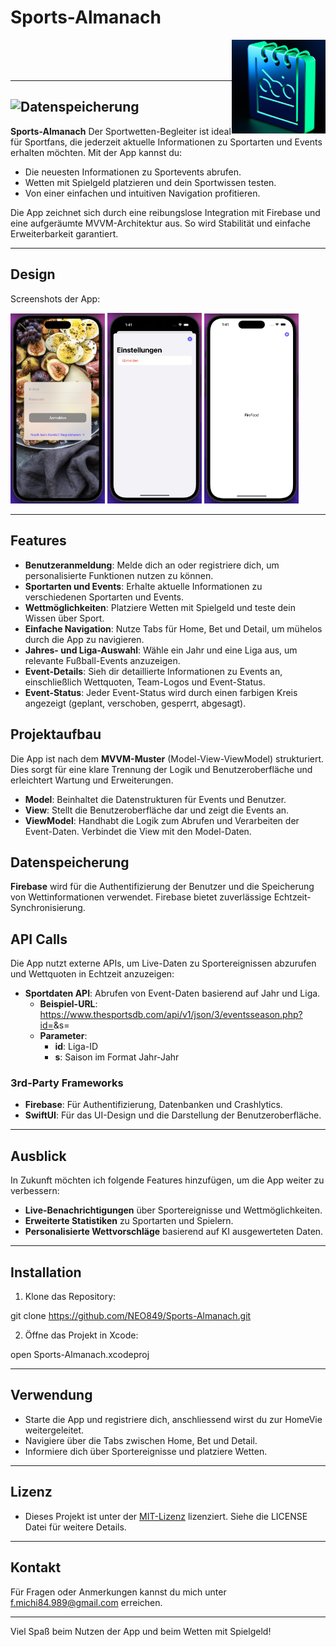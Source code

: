 # Sports-Almanach 
<img src="https://github.com/NEO849/Sports-Almanach/blob/main/sportalmanachklein.png?raw=true" alt="Sport Almanach Klein" align="right" width="150"/>
<br>
<br>
<br>

---

## ![Datenspeicherung](https://img.shields.io/badge/Datenspeicherung-%2300b48a?style=for-the-badge&logo=none)

**Sports-Almanach** Der Sportwetten-Begleiter ist ideal für Sportfans, die jederzeit aktuelle Informationen zu Sportarten und Events erhalten möchten. Mit der App kannst du:
- Die neuesten Informationen zu Sportevents abrufen.
- Wetten mit Spielgeld platzieren und dein Sportwissen testen.
- Von einer einfachen und intuitiven Navigation profitieren.

Die App zeichnet sich durch eine reibungslose Integration mit Firebase und eine aufgeräumte MVVM-Architektur aus. So wird Stabilität und einfache Erweiterbarkeit garantiert.

---

## Design

Screenshots der App:

<div>
  <img src="https://github.com/NEO849/Sports-Almanach/blob/main/beispielscreenshot1.png?raw=true" alt="Screenshot 1" width="30%" />
  <img src="https://github.com/NEO849/Sports-Almanach/blob/main/beispielscreenshot2.png?raw=true" alt="Screenshot 2" width="30%" />
  <img src="https://github.com/NEO849/Sports-Almanach/blob/main/beispielscreenshot3.png?raw=true" alt="Screenshot 3" width="30%" />
</div>

---

## Features

- **Benutzeranmeldung**: Melde dich an oder registriere dich, um personalisierte Funktionen nutzen zu können.
- **Sportarten und Events**: Erhalte aktuelle Informationen zu verschiedenen Sportarten und Events.
- **Wettmöglichkeiten**: Platziere Wetten mit Spielgeld und teste dein Wissen über Sport.
- **Einfache Navigation**: Nutze Tabs für Home, Bet und Detail, um mühelos durch die App zu navigieren.
- **Jahres- und Liga-Auswahl**: Wähle ein Jahr und eine Liga aus, um relevante Fußball-Events anzuzeigen.
- **Event-Details**: Sieh dir detaillierte Informationen zu Events an, einschließlich Wettquoten, Team-Logos und Event-Status.
- **Event-Status**: Jeder Event-Status wird durch einen farbigen Kreis angezeigt (geplant, verschoben, gesperrt, abgesagt).

## Projektaufbau

Die App ist nach dem **MVVM-Muster** (Model-View-ViewModel) strukturiert.
Dies sorgt für eine klare Trennung der Logik und Benutzeroberfläche und erleichtert Wartung und Erweiterungen. 

- **Model**: Beinhaltet die Datenstrukturen für Events und Benutzer.
- **View**: Stellt die Benutzeroberfläche dar und zeigt die Events an.
- **ViewModel**: Handhabt die Logik zum Abrufen und Verarbeiten der Event-Daten. Verbindet die View mit den Model-Daten.

## Datenspeicherung

**Firebase** wird für die Authentifizierung der Benutzer und die Speicherung von Wettinformationen verwendet. Firebase bietet zuverlässige Echtzeit-Synchronisierung.

## API Calls

Die App nutzt externe APIs, um Live-Daten zu Sportereignissen abzurufen und Wettquoten in Echtzeit anzuzeigen:

- **Sportdaten API**: Abrufen von Event-Daten basierend auf Jahr und Liga.
   - **Beispiel-URL**: https://www.thesportsdb.com/api/v1/json/3/eventsseason.php?id=<LeagueID>&s=<Season>
   - **Parameter**:
      - **id**: Liga-ID
      - **s**: Saison im Format Jahr-Jahr

### 3rd-Party Frameworks

- **Firebase**: Für Authentifizierung, Datenbanken und Crashlytics.
- **SwiftUI**: Für das UI-Design und die Darstellung der Benutzeroberfläche.

---

## Ausblick

In Zukunft möchten ich folgende Features hinzufügen, um die App weiter zu verbessern:

- **Live-Benachrichtigungen** über Sportereignisse und Wettmöglichkeiten.
- **Erweiterte Statistiken** zu Sportarten und Spielern.
- **Personalisierte Wettvorschläge** basierend auf KI ausgewerteten Daten.

---

## Installation

1. Klone das Repository:
   
git clone https://github.com/NEO849/Sports-Almanach.git

2. Öffne das Projekt in Xcode:
   
open Sports-Almanach.xcodeproj


---

## Verwendung

- Starte die App und registriere dich, anschliessend wirst du zur HomeVie weitergeleitet.
- Navigiere über die Tabs zwischen Home, Bet und Detail.
- Informiere dich über Sportereignisse und platziere Wetten.   

---

## Lizenz

- Dieses Projekt ist unter der [MIT-Lizenz](https://github.com/NEO849/Sports-Almanach/tree/main#) lizenziert. Siehe die LICENSE Datei für weitere Details.     

---

## Kontakt

Für Fragen oder Anmerkungen kannst du mich unter f.michi84.989@gmail.com erreichen.

---

Viel Spaß beim Nutzen der App und beim Wetten mit Spielgeld!
